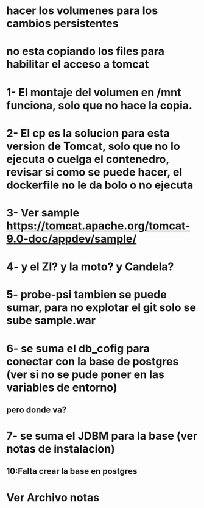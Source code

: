 # hacer los volumenes para los cambios persistentes
# no esta copiando los files para habilitar el acceso a tomcat
# 1- El montaje del volumen en /mnt funciona, solo que no hace la copia.
# 2- El cp es la solucion para esta version de Tomcat, solo que no lo ejecuta o cuelga el contenedro, revisar si como se puede hacer, el dockerfile no le da bolo o no ejecuta
# 3- Ver sample https://tomcat.apache.org/tomcat-9.0-doc/appdev/sample/
# 4- y el ZI? y la moto? y Candela?
# 5- probe-psi tambien se puede sumar, para no explotar el git solo se sube sample.war
# 6- se suma el db_cofig para conectar con la base de postgres (ver si no se pude poner en las variables de entorno)
## pero donde va?
# 7- se suma el JDBM para la base (ver notas de instalacion)

## 10:Falta crear la base en postgres

# Ver Archivo notas